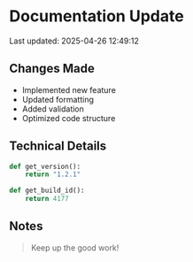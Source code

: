 # Documentation Update

Last updated: 2025-04-26 12:49:12

## Changes Made
- Implemented new feature
- Updated formatting
- Added validation
- Optimized code structure

## Technical Details
```python
def get_version():
    return "1.2.1"

def get_build_id():
    return 4177
```

## Notes
> Keep up the good work!
